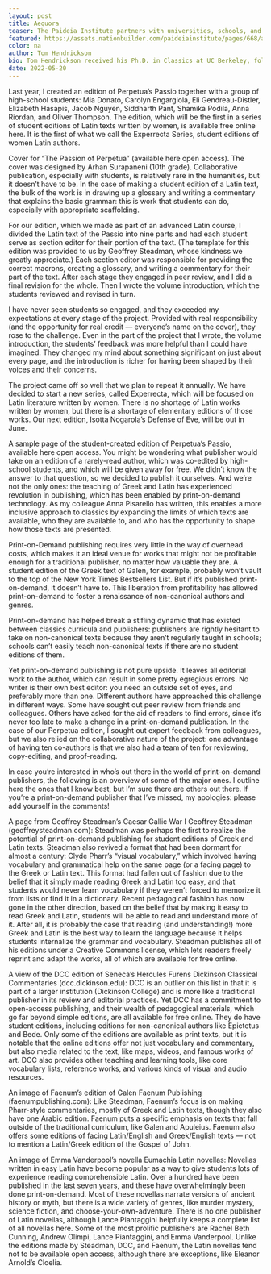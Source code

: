 ```yaml
---
layout: post
title: Aequora
teaser: The Paideia Institute partners with universities, schools, and community organizations to offer introductory Latin classes for elementary and middle school students. 
featured: https://assets.nationbuilder.com/paideiainstitute/pages/668/attachments/original/1505485442/schools.jpg?1505485442
color: na
author: Tom Hendrickson
bio: Tom Hendrickson received his Ph.D. in Classics at UC Berkeley, followed by a Rome Prize at the American Academy and a post-doc at the Scuola Normale Superiore di Pisa. Hendrickson has taught at a variety of institutions, including College Possible (through Americorps) and San Quentin State Prison (through the Prison University Project). He now teaches at Stanford Online High School.
date: 2022-05-20
---
```



Last year, I created an edition of Perpetua’s Passio together with a group of high-school students: Mia Donato, Carolyn Engargiola, Eli Gendreau-Distler, Elizabeth Hasapis, Jacob Nguyen, Siddharth Pant, Shamika Podila, Anna Riordan, and Oliver Thompson. The edition, which will be the first in a series of student editions of Latin texts written by women, is available free online here. It is the first of what we call the Experrecta Series, student editions of women Latin authors.


Cover for “The Passion of Perpetua” (available here open access). The cover was designed by Arhan Surapaneni (10th grade).
Collaborative publication, especially with students, is relatively rare in the humanities, but it doesn’t have to be. In the case of making a student edition of a Latin text, the bulk of the work is in drawing up a glossary and writing a commentary that explains the basic grammar: this is work that students can do, especially with appropriate scaffolding.

For our edition, which we made as part of an advanced Latin course, I divided the Latin text of the Passio into nine parts and had each student serve as section editor for their portion of the text. (The template for this edition was provided to us by Geoffrey Steadman, whose kindness we greatly appreciate.) Each section editor was responsible for providing the correct macrons, creating a glossary, and writing a commentary for their part of the text. After each stage they engaged in peer review, and I did a final revision for the whole. Then I wrote the volume introduction, which the students reviewed and revised in turn.

I have never seen students so engaged, and they exceeded my expectations at every stage of the project. Provided with real responsibility (and the opportunity for real credit — everyone’s name on the cover), they rose to the challenge. Even in the part of the project that I wrote, the volume introduction, the students’ feedback was more helpful than I could have imagined. They changed my mind about something significant on just about every page, and the introduction is richer for having been shaped by their voices and their concerns.

The project came off so well that we plan to repeat it annually. We have decided to start a new series, called Experrecta, which will be focused on Latin literature written by women. There is no shortage of Latin works written by women, but there is a shortage of elementary editions of those works. Our next edition, Isotta Nogarola’s Defense of Eve, will be out in June.


A sample page of the student-created edition of Perpetua’s Passio, available here open access.
You might be wondering what publisher would take on an edition of a rarely-read author, which was co-edited by high-school students, and which will be given away for free. We didn’t know the answer to that question, so we decided to publish it ourselves. And we’re not the only ones: the teaching of Greek and Latin has experienced revolution in publishing, which has been enabled by print-on-demand technology. As my colleague Anna Pisarello has written, this enables a more inclusive approach to classics by expanding the limits of which texts are available, who they are available to, and who has the opportunity to shape how those texts are presented.

Print-on-Demand publishing requires very little in the way of overhead costs, which makes it an ideal venue for works that might not be profitable enough for a traditional publisher, no matter how valuable they are. A student edition of the Greek text of Galen, for example, probably won’t vault to the top of the New York Times Bestsellers List. But if it’s published print-on-demand, it doesn’t have to. This liberation from profitability has allowed print-on-demand to foster a renaissance of non-canonical authors and genres.

Print-on-demand has helped break a stifling dynamic that has existed between classics curricula and publishers: publishers are rightly hesitant to take on non-canonical texts because they aren’t regularly taught in schools; schools can’t easily teach non-canonical texts if there are no student editions of them.

Yet print-on-demand publishing is not pure upside. It leaves all editorial work to the author, which can result in some pretty egregious errors. No writer is their own best editor: you need an outside set of eyes, and preferably more than one. Different authors have approached this challenge in different ways. Some have sought out peer review from friends and colleagues. Others have asked for the aid of readers to find errors, since it’s never too late to make a change in a print-on-demand publication. In the case of our Perpetua edition, I sought out expert feedback from colleagues, but we also relied on the collaborative nature of the project: one advantage of having ten co-authors is that we also had a team of ten for reviewing, copy-editing, and proof-reading.

In case you’re interested in who’s out there in the world of print-on-demand publishers, the following is an overview of some of the major ones. I outline here the ones that I know best, but I’m sure there are others out there. If you’re a print-on-demand publisher that I’ve missed, my apologies: please add yourself in the comments!


A page from Geoffrey Steadman’s Caesar Gallic War I
Geoffrey Steadman (geoffreysteadman.com): Steadman was perhaps the first to realize the potential of print-on-demand publishing for student editions of Greek and Latin texts. Steadman also revived a format that had been dormant for almost a century: Clyde Pharr’s “visual vocabulary,” which involved having vocabulary and grammatical help on the same page (or a facing page) to the Greek or Latin text. This format had fallen out of fashion due to the belief that it simply made reading Greek and Latin too easy, and that students would never learn vocabulary if they weren’t forced to memorize it from lists or find it in a dictionary. Recent pedagogical fashion has now gone in the other direction, based on the belief that by making it easy to read Greek and Latin, students will be able to read and understand more of it. After all, it is probably the case that reading (and understanding!) more Greek and Latin is the best way to learn the language because it helps students internalize the grammar and vocabulary. Steadman publishes all of his editions under a Creative Commons license, which lets readers freely reprint and adapt the works, all of which are available for free online.


A view of the DCC edition of Seneca’s Hercules Furens
Dickinson Classical Commentaries (dcc.dickinson.edu): DCC is an outlier on this list in that it is part of a larger institution (Dickinson College) and is more like a traditional publisher in its review and editorial practices. Yet DCC has a commitment to open-access publishing, and their wealth of pedagogical materials, which go far beyond simple editions, are all available for free online. They do have student editions, including editions for non-canonical authors like Epictetus and Bede. Only some of the editions are available as print texts, but it is notable that the online editions offer not just vocabulary and commentary, but also media related to the text, like maps, videos, and famous works of art. DCC also provides other teaching and learning tools, like core vocabulary lists, reference works, and various kinds of visual and audio resources.


An image of Faenum’s edition of Galen
Faenum Publishing (faenumpublishing.com): Like Steadman, Faenum’s focus is on making Pharr-style commentaries, mostly of Greek and Latin texts, though they also have one Arabic edition. Faenum puts a specific emphasis on texts that fall outside of the traditional curriculum, like Galen and Apuleius. Faenum also offers some editions of facing Latin/English and Greek/English texts — not to mention a Latin/Greek edition of the Gospel of John.


An image of Emma Vanderpool’s novella Eumachia
Latin novellas: Novellas written in easy Latin have become popular as a way to give students lots of experience reading comprehensible Latin. Over a hundred have been published in the last seven years, and these have overwhelmingly been done print-on-demand. Most of these novellas narrate versions of ancient history or myth, but there is a wide variety of genres, like murder mystery, science fiction, and choose-your-own-adventure. There is no one publisher of Latin novellas, although Lance Piantaggini helpfully keeps a complete list of all novellas here. Some of the most prolific publishers are Rachel Beth Cunning, Andrew Olimpi, Lance Piantaggini, and Emma Vanderpool. Unlike the editions made by Steadman, DCC, and Faenum, the Latin novellas tend not to be available open access, although there are exceptions, like Eleanor Arnold’s Cloelia.
